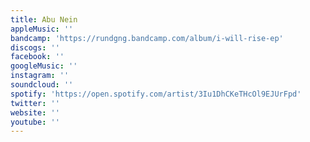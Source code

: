 ```yaml
---
title: Abu Nein
appleMusic: ''
bandcamp: 'https://rundgng.bandcamp.com/album/i-will-rise-ep'
discogs: ''
facebook: ''
googleMusic: ''
instagram: ''
soundcloud: ''
spotify: 'https://open.spotify.com/artist/3Iu1DhCKeTHcOl9EJUrFpd'
twitter: ''
website: ''
youtube: ''
---
```

